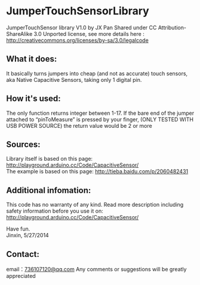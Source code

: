 JumperTouchSensorLibrary
========================

JumperTouchSensor library V1.0 
by JX Pan 
Shared under CC Attribution-ShareAlike 3.0 Unported license, see more details here :
http://creativecommons.org/licenses/by-sa/3.0/legalcode 

What it does:
---------------
It basically turns jumpers into cheap (and not as accurate) touch sensors, aka Native Capacitive Sensors, taking only 1 digital pin.  

How it's used:
-------------
The only function returns integer between 1-17. If the bare end of the jumper attached to “pinToMeasure” is pressed by your finger, (ONLY TESTED WITH USB POWER SOURCE)
the return value would be 2 or more 

Sources:
-------
Library itself is based on this page: http://playground.arduino.cc/Code/CapacitiveSensor/  
The example is based on this page: http://tieba.baidu.com/p/2060482431  

Additional infomation:
---------------
This code has no warranty of any kind. 
Read more description including safety information before you use it on:  
http://playground.arduino.cc/Code/CapacitiveSensor/  

Have fun.  
Jinxin, 
5/27/2014 

Contact:
-------
email：736107120@qq.com
Any comments or suggestions will be greatly appreciated

